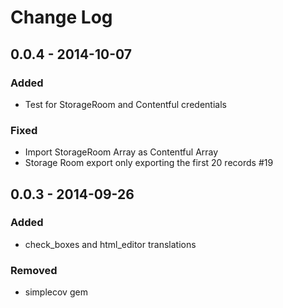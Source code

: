 # Change Log

## 0.0.4 - 2014-10-07
### Added
* Test for StorageRoom and Contentful credentials

### Fixed
* Import StorageRoom Array as Contentful Array
* Storage Room export only exporting the first 20 records #19


## 0.0.3 - 2014-09-26
### Added
* check_boxes and html_editor translations

### Removed
* simplecov gem
